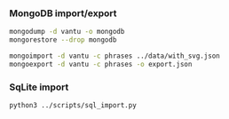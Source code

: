### MongoDB import/export
```sh
mongodump -d vantu -o mongodb
mongorestore --drop mongodb

mongoimport -d vantu -c phrases ../data/with_svg.json
mongoexport -d vantu -c phrases -o export.json
```

### SqLite import
```
python3 ../scripts/sql_import.py
```